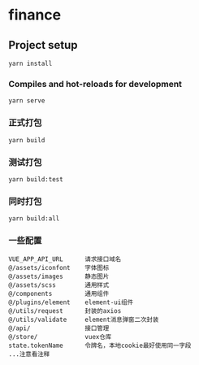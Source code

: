 # finance

## Project setup
```
yarn install
```

### Compiles and hot-reloads for development
```
yarn serve
```

### 正式打包
```
yarn build
```

### 测试打包
```
yarn build:test
```

### 同时打包
```
yarn build:all
```

### 一些配置
```
VUE_APP_API_URL      请求接口域名
@/assets/iconfont    字体图标
@/assets/images      静态图片
@/assets/scss        通用样式
@/components         通用组件
@/plugins/element    element-ui组件
@/utils/request      封装的axios
@/utils/validate     element消息弹窗二次封装
@/api/               接口管理
@/store/             vuex仓库
state.tokenName      令牌名，本地cookie最好使用同一字段
...注意看注释
```